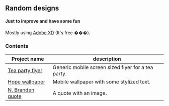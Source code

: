 ## Random designs
#### Just to improve and have some fun

Mostly using [Adobe XD](https://www.adobe.com/products/xd.html) (It's free ���).

### Contents

|Project name|description
|---|---|
|[Tea party flyer](flyer.xd)|Generic mobile screen sized flyer for a tea party.
|[Hope wallpaper](hope.xd)|Mobile wallpaper with some stylized text.
|[N. Branden quote](opposite.xd)|A quote with an image.
